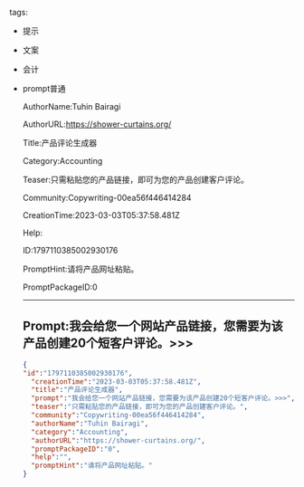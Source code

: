   tags: 
- 提示
- 文案
- 会计
- prompt普通

  AuthorName:Tuhin Bairagi

  AuthorURL:https://shower-curtains.org/

  Title:产品评论生成器

  Category:Accounting

  Teaser:只需粘贴您的产品链接，即可为您的产品创建客户评论。

  Community:Copywriting-00ea56f446414284

  CreationTime:2023-03-03T05:37:58.481Z

  Help:

  ID:1797110385002930176

  PromptHint:请将产品网址粘贴。

  PromptPackageID:0

  ---

  ## Prompt:我会给您一个网站产品链接，您需要为该产品创建20个短客户评论。>>>

  ```json
  {
  "id":"1797110385002930176",
    "creationTime":"2023-03-03T05:37:58.481Z",
    "title":"产品评论生成器",
    "prompt":"我会给您一个网站产品链接，您需要为该产品创建20个短客户评论。>>>",
    "teaser":"只需粘贴您的产品链接，即可为您的产品创建客户评论。",
    "community":"Copywriting-00ea56f446414284",
    "authorName":"Tuhin Bairagi",
    "category":"Accounting",
    "authorURL":"https://shower-curtains.org/",
    "promptPackageID":"0",
    "help":"",
    "promptHint":"请将产品网址粘贴。"
  }
  ```
